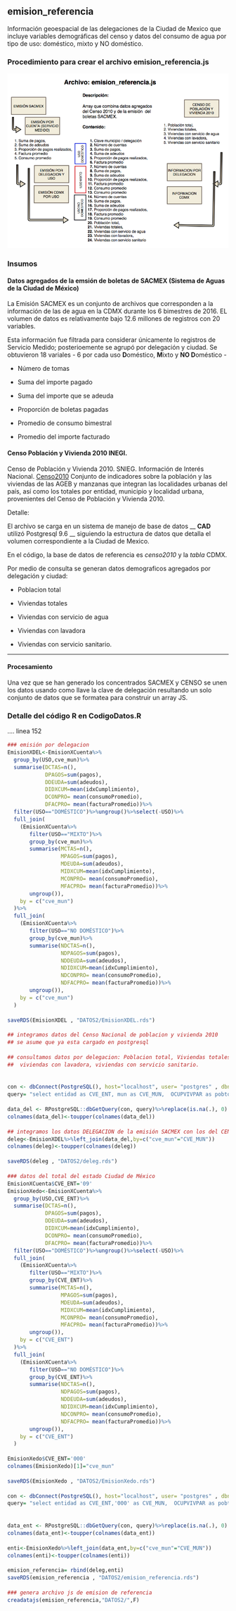 ##  emision_referencia

Información geoespacial de las delegaciones de la Ciudad de Mexico que incluye variables demográficas del censo y datos del consumo de agua por tipo de uso: doméstico, mixto y NO doméstico.

### Procedimiento para crear el archivo emision_referencia.js

![](images/DER.png)


### Insumos


#### Datos agregados de la emsión de boletas de SACMEX (Sistema de Aguas de la Ciudad de México)

La Emisión SACMEX es un conjunto de archivos que corresponden a la información de las de agua en la CDMX durante los 6 bimestres de 2016. EL volumen de datos es relativamente bajo 12.6 millones de registros con 20 variables.

Esta información fue filtrada para considerar únicamente lo registros de Servicio Medido; posterioemente se agrupó por delegación y ciudad. Se obtuvieron 18 variales - 6 por cada uso **D**oméstico,  **M**ixto  y **NO D**oméstico  -

 +   Número de tomas

 +   Suma del importe pagado

 +   Suma del importe que se adeuda

 +   Proporción de boletas pagadas 

 +   Promedio de consumo bimestral

 +   Promedio del importe facturado 



#### Censo Población y Vivienda 2010 INEGI.

Censo de Población y Vivienda 2010. SNIEG. Información de Interés Nacional. [Censo2010](http://www.beta.inegi.org.mx/proyectos/ccpv/2010/default.html)
Conjunto de indicadores sobre la población y las viviendas de las AGEB y manzanas que integran las localidades urbanas del país, así como los totales por entidad, municipio y localidad urbana, provenientes del Censo de Población y Vivienda 2010.

Detalle:

El archivo se carga en un sistema de manejo de base de datos __ **CAD** utilizó Postgresql 9.6 __ siguiendo la estructura de datos que detalla el volumen correspondiente a la Ciudad de Mexico. 

En el código, la base de datos de referencia es *censo2010* y la *tabla* CDMX.

Por medio de consulta se generan datos demograficos agregados por delegación y ciudad:

+ Poblacion total 

+ Viviendas totales

+ Viviendas con servicio de agua

+ Viviendas con lavadora

+ Viviendas con servicio sanitario.


<hr>

#### Procesamiento

Una vez que se han generado los concentrados SACMEX y CENSO se unen los datos usando como llave la clave de delegación resultando un solo conjunto de datos que se formatea para construir un array JS.

### Detalle del código R en CodigoDatos.R  


.... linea 152

```R
### emisión por delegacion
EmisionXDEL<-EmisionXCuenta%>%
  group_by(USO,cve_mun)%>%
  summarise(DCTAS=n(),
            DPAGOS=sum(pagos),
            DDEUDA=sum(adeudos),
            DIDXCUM=mean(idxCumplimiento),
            DCONPRO= mean(consumoPromedio),
            DFACPRO= mean(facturaPromedio))%>%
  filter(USO=="DOMÉSTICO")%>%ungroup()%>%select(-USO)%>%
  full_join(
    (EmisionXCuenta%>%
       filter(USO=="MIXTO")%>%
       group_by(cve_mun)%>%
       summarise(MCTAS=n(),
                 MPAGOS=sum(pagos),
                 MDEUDA=sum(adeudos),
                 MIDXCUM=mean(idxCumplimiento),
                 MCONPRO= mean(consumoPromedio),
                 MFACPRO= mean(facturaPromedio))%>%
       ungroup()),
    by = c("cve_mun")
  )%>%
  full_join(
    (EmisionXCuenta%>%
       filter(USO=="NO DOMÉSTICO")%>%
       group_by(cve_mun)%>%
       summarise(NDCTAS=n(),
                 NDPAGOS=sum(pagos),
                 NDDEUDA=sum(adeudos),
                 NDIDXCUM=mean(idxCumplimiento),
                 NDCONPRO= mean(consumoPromedio),
                 NDFACPRO= mean(facturaPromedio))%>%
       ungroup()),
    by = c("cve_mun")
  )

saveRDS(EmisionXDEL , "DATOS2/EmisionXDEL.rds")

## integramos datos del Censo Nacional de poblacion y vivienda 2010
## se asume que ya esta cargado en postgresql 

## consultamos datos por delegacion: Poblacion total, Viviendas totales, viviendas con servicio de agua,
##  viviendas con lavadora, viviendas con servicio sanitario.


con <- dbConnect(PostgreSQL(), host="localhost", user= "postgres" , dbname="censo2010")
query= "select entidad as CVE_ENT, mun as CVE_MUN,  OCUPVIVPAR as pobtot, VIVPAR_HAB as vivtot, vph_aguadv,vph_lavad,vph_excsa from cpv2010 where entidad = '09' and mun != '000' and loc ='0000' and ageb= '0000' and mza ='000';"

data_del <- RPostgreSQL::dbGetQuery(con, query)%>%replace(is.na(.), 0)
colnames(data_del)<-toupper(colnames(data_del))

## integramos los datos DELEGACION de la emisión SACMEX con los del CENSO2010
deleg<-EmisionXDEL%>%left_join(data_del,by=c("cve_mun"="CVE_MUN"))
colnames(deleg)<-toupper(colnames(deleg))

saveRDS(deleg , "DATOS2/deleg.rds")

### datos del total del estado Ciudad de México
EmisionXCuenta$CVE_ENT='09'
EmisionXedo<-EmisionXCuenta%>%
  group_by(USO,CVE_ENT)%>%
  summarise(DCTAS=n(),
            DPAGOS=sum(pagos),
            DDEUDA=sum(adeudos),
            DIDXCUM=mean(idxCumplimiento),
            DCONPRO= mean(consumoPromedio),
            DFACPRO= mean(facturaPromedio))%>%
  filter(USO=="DOMÉSTICO")%>%ungroup()%>%select(-USO)%>%
  full_join(
    (EmisionXCuenta%>%
       filter(USO=="MIXTO")%>%
       group_by(CVE_ENT)%>%
       summarise(MCTAS=n(),
                 MPAGOS=sum(pagos),
                 MDEUDA=sum(adeudos),
                 MIDXCUM=mean(idxCumplimiento),
                 MCONPRO= mean(consumoPromedio),
                 MFACPRO= mean(facturaPromedio))%>%
       ungroup()),
    by = c("CVE_ENT")
  )%>%
  full_join(
    (EmisionXCuenta%>%
       filter(USO=="NO DOMÉSTICO")%>%
       group_by(CVE_ENT)%>%
       summarise(NDCTAS=n(),
                 NDPAGOS=sum(pagos),
                 NDDEUDA=sum(adeudos),
                 NDIDXCUM=mean(idxCumplimiento),
                 NDCONPRO= mean(consumoPromedio),
                 NDFACPRO= mean(facturaPromedio))%>%
       ungroup()),
    by = c("CVE_ENT")
  )

EmisionXedo$CVE_ENT='000'
colnames(EmisionXedo)[1]="cve_mun"

saveRDS(EmisionXedo , "DATOS2/EmisionXedo.rds")

con <- dbConnect(PostgreSQL(), host="localhost", user= "postgres" , dbname="censo2010")
query= "select entidad as CVE_ENT,'000' as CVE_MUN,  OCUPVIVPAR as pobtot, VIVPAR_HAB as vivtot, vph_aguadv,vph_lavad,vph_excsa from cpv2010 where entidad = '09' and mun = '000' and loc ='0000' and ageb= '0000' and mza ='000';"


data_ent <- RPostgreSQL::dbGetQuery(con, query)%>%replace(is.na(.), 0)
colnames(data_ent)<-toupper(colnames(data_ent))

enti<-EmisionXedo%>%left_join(data_ent,by=c("cve_mun"="CVE_MUN"))
colnames(enti)<-toupper(colnames(enti))

emision_referencia= rbind(deleg,enti)
saveRDS(emision_referencia , "DATOS2/emision_referencia.rds")

### genera archivo js de emision de referencia
creadatajs(emision_referencia,"DATOS2/",F)

```

